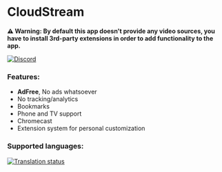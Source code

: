 # CloudStream

**⚠️ Warning: By default this app doesn't provide any video sources, you have to install 3rd-party extensions in order to add functionality to the app.**


[![Discord](https://invidget.switchblade.xyz/5Hus6fM)](https://discord.gg/5Hus6fM)

### Features:
+ **AdFree**, No ads whatsoever
+ No tracking/analytics
+ Bookmarks
+ Phone and TV support
+ Chromecast
+ Extension system for personal customization

### Supported languages:
<a href="https://hosted.weblate.org/engage/cloudstream/">
  <img src="https://hosted.weblate.org/widgets/cloudstream/-/app/multi-auto.svg" alt="Translation status" />
</a>
